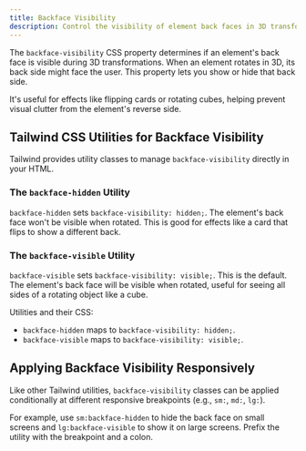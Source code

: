 ```yaml
---
title: Backface Visibility
description: Control the visibility of element back faces in 3D transformations with Tailwind's backface visibility utilities.
---
```


The `backface-visibility` CSS property determines if an element's back face is visible during 3D transformations. When an element rotates in 3D, its back side might face the user. This property lets you show or hide that back side.

It's useful for effects like flipping cards or rotating cubes, helping prevent visual clutter from the element's reverse side.

## Tailwind CSS Utilities for Backface Visibility

Tailwind provides utility classes to manage `backface-visibility` directly in your HTML.

### The `backface-hidden` Utility

`backface-hidden` sets `backface-visibility: hidden;`. The element's back face won't be visible when rotated. This is good for effects like a card that flips to show a different back.

### The `backface-visible` Utility

`backface-visible` sets `backface-visibility: visible;`. This is the default. The element's back face will be visible when rotated, useful for seeing all sides of a rotating object like a cube.

Utilities and their CSS:

- `backface-hidden` maps to `backface-visibility: hidden;`.
- `backface-visible` maps to `backface-visibility: visible;`.

## Applying Backface Visibility Responsively

Like other Tailwind utilities, `backface-visibility` classes can be applied conditionally at different responsive breakpoints (e.g., `sm:`, `md:`, `lg:`).

For example, use `sm:backface-hidden` to hide the back face on small screens and `lg:backface-visible` to show it on large screens. Prefix the utility with the breakpoint and a colon.

